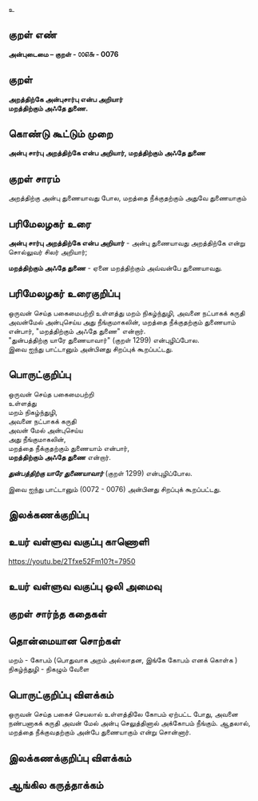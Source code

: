 உ

## குறள் எண் 

**அன்புடைமை – குறள் - ௦௦௭௬ - 0076**  

## குறள் 

**அறத்திற்கே அன்புசார்பு என்ப அறியார்  
மறத்திற்கும் அஃதே துணை.** 

## கொண்டு கூட்டும் முறை

**அன்பு சார்பு அறத்திற்கே என்ப அறியார், மறத்திற்கும் அஃதே துணை**  

## குறள் சாரம் 

அறத்திற்கு அன்பு துணையாவது போல, மறத்தை நீக்குதற்கும் அதுவே துணையாகும் 

## பரிமேலழகர் உரை

**அன்பு சார்பு அறத்திற்கே என்ப அறியார்** - அன்பு துணையாவது அறத்திற்கே என்று சொல்லுவர் சிலர் அறியார்;  

**மறத்திற்கும் அஃதே துணை** - ஏனை மறத்திற்கும் அவ்வன்பே துணையாவது.

## பரிமேலழகர் உரைகுறிப்பு   

ஒருவன் செய்த பகைமைபற்றி உள்ளத்து மறம் நிகழ்ந்துழி, அவனை நட்பாகக் கருதி அவன்மேல் அன்புசெய்ய அது நீங்குமாகலின், 
மறத்தை நீக்குதற்கும் துணையாம் என்பார், "மறத்திற்கும் அஃதே துணை" என்றார்.  
"துன்பத்திற்கு யாரே துணையாவார்" (குறள் 1299) என்புழிப்போல.  
இவை ஐந்து பாட்டானும் அன்பினது சிறப்புக் கூறப்பட்டது.   

## பொருட்குறிப்பு 

ஒருவன் செய்த பகைமைபற்றி  
உள்ளத்து   
மறம் நிகழ்ந்துழி,  
அவனை நட்பாகக் கருதி  
அவன் மேல் அன்புசெய்ய  
அது நீங்குமாகலின்,  
மறத்தை நீக்குதற்கும் துணையாம் என்பார்,  
**மறத்திற்கும் அஃதே துணை** என்றார். 

_**துன்பத்திற்கு யாரே துணையாவார்**_ (குறள் 1299) என்புழிப்போல.  

இவை ஐந்து பாட்டானும் (0072 - 0076) அன்பினது சிறப்புக் கூறப்பட்டது. 

## இலக்கணக்குறிப்பு  


## உயர் வள்ளுவ வகுப்பு காணொளி

https://youtu.be/2Tfxe52Fm10?t=7950 

## உயர் வள்ளுவ வகுப்பு ஒலி அமைவு 

 
## குறள் சார்ந்த கதைகள் 


## தொன்மையான சொற்கள்

மறம் - கோபம் (பொதுவாக அறம் அல்லாதன, இங்கே கோபம் எனக் கொள்க )  
நிகழ்ந்துழி - நிகழும் வேளை 


## பொருட்குறிப்பு விளக்கம்

ஒருவன் செய்த பகைச் செயலால் உள்ளத்திலே கோபம் ஏற்பட்ட போது, அவனை நண்பனாகக் கருதி அவன் மேல் அன்பு செலுத்தினால் அக்கோபம் நீங்கும். 
ஆதலால், மறத்தை நீக்குவதற்கும் அன்பே துணையாகும் என்று சொன்னார். 

## இலக்கணக்குறிப்பு விளக்கம்


## ஆங்கில கருத்தாக்கம் 


